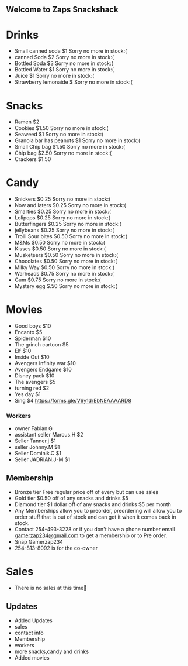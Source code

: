 ## Welcome to Zaps Snackshack


# Drinks
- Small canned soda $1 Sorry no more in stock:(
- canned Soda $2 Sorry no more in stock:(
- Bottled Soda $3 Sorry no more in stock:(
- Bottled Water $1 Sorry no more in stock:(
- Juice $1 Sorry no more in stock:(
- Strawberry lemonaide $ Sorry no more in stock:(
# Snacks
- Ramen $2
- Cookies $1.50 Sorry no more in stock:(
- Seaweed $1 Sorry no more in stock:(
- Granola bar has peanuts $1 Sorry no more in stock:(
- Small Chip bag $1.50 Sorry no more in stock:(
- Chip bag $2.50 Sorry no more in stock:(
- Crackers $1.50
# Candy
- Snickers $0.25 Sorry no more in stock:(
- Now and laters $0.25 Sorry no more in stock:(
- Smarties $0.25 Sorry no more in stock:(
- Lolipops $0.25 Sorry no more in stock:(
- Butterfingers $0.25 Sorry no more in stock:(
- jellybeans $0.25 Sorry no more in stock:(
- Trolli Sour bites $0.50 Sorry no more in stock:(
- M&Ms $0.50 Sorry no more in stock:(
- Kisses $0.50 Sorry no more in stock:(
- Musketeers $0.50 Sorry no more in stock:(
- Chocolates $0.50 Sorry no more in stock:(
- Milky Way $0.50 Sorry no more in stock:(
- Warheads $0.75 Sorry no more in stock:(
- Gum $0.75 Sorry no more in stock:(
- Mystery egg $.50 Sorry no more in stock:(
# Movies
- Good boys $10
- Encanto $5
- Spiderman $10
- The grinch cartoon $5
- Elf $10
- Inside Out $10
- Avengers Infinity war $10
- Avengers Endgame $10
- Disney pack $10
- The avengers $5
- turning red $2
- Yes day $1
- Sing $4
https://forms.gle/V6y1drEbNEAAAARD8
### Workers
- owner Fabian.G
- assistant seller Marcus.H $2
- Seller Tanner.j $1
- seller Johnny.M $1
- Seller Dominik.C $1
- Seller JADRIAN.J-M $1
## Membership
- Bronze tier Free regular price off of every but can use sales 
- Gold tier $0.50 off of any snacks and drinks $5
- Diamond tier $1 dollar off of any snacks and drinks $5 per month
- Any Memberships allow you to preorder, preordering will allow you to order stuff that is out of stock and can get it when it comes back in stock.
- Contact 254-493-3228 or if you don't have a phone number email gamerzap234@gmail.com to get a membership or to Pre order.
- Snap Gamerzap234
- 254-813-8092 is for the co-owner
# Sales
- There is no sales at this time🥱
## Updates
- Added Updates
- sales
- contact info
- Membership
- workers
- more snacks,candy and drinks
- Added movies
